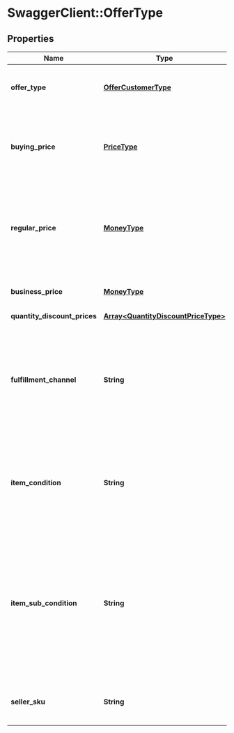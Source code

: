 # SwaggerClient::OfferType

## Properties
Name | Type | Description | Notes
------------ | ------------- | ------------- | -------------
**offer_type** | [**OfferCustomerType**](OfferCustomerType.md) | Indicates the type of customer that the offer is valid for. | [optional] 
**buying_price** | [**PriceType**](PriceType.md) | Contains pricing information that includes promotions and contains the shipping cost. | 
**regular_price** | [**MoneyType**](MoneyType.md) | The current price excluding any promotions that apply to the product. Excludes the shipping cost. | 
**business_price** | [**MoneyType**](MoneyType.md) | The current listing price for Business buyers. | [optional] 
**quantity_discount_prices** | [**Array&lt;QuantityDiscountPriceType&gt;**](QuantityDiscountPriceType.md) |  | [optional] 
**fulfillment_channel** | **String** | The fulfillment channel for the offer listing. Possible values:  * Amazon - Fulfilled by Amazon. * Merchant - Fulfilled by the seller. | 
**item_condition** | **String** | The item condition for the offer listing. Possible values: New, Used, Collectible, Refurbished, or Club. | 
**item_sub_condition** | **String** | The item subcondition for the offer listing. Possible values: New, Mint, Very Good, Good, Acceptable, Poor, Club, OEM, Warranty, Refurbished Warranty, Refurbished, Open Box, or Other. | 
**seller_sku** | **String** | The seller stock keeping unit (SKU) of the item. | 


